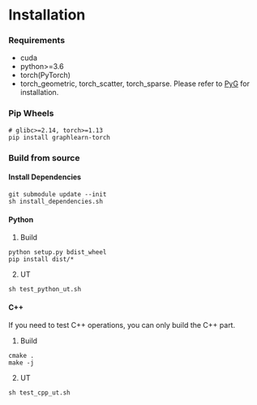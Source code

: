 # Installation

### Requirements
- cuda
- python>=3.6
- torch(PyTorch)
- torch_geometric, torch_scatter, torch_sparse. Please refer to [PyG](https://github.com/pyg-team/pytorch_geometric) for installation.
### Pip Wheels

```
# glibc>=2.14, torch>=1.13
pip install graphlearn-torch
```

### Build from source

#### Install Dependencies
```shell
git submodule update --init
sh install_dependencies.sh
```

#### Python
1. Build
``` shell
python setup.py bdist_wheel
pip install dist/*
```
2. UT
``` shell
sh test_python_ut.sh
```

#### C++
If you need to test C++ operations, you can only build the C++ part.

1. Build
``` shell
cmake .
make -j
```
2. UT
``` shell
sh test_cpp_ut.sh
```
